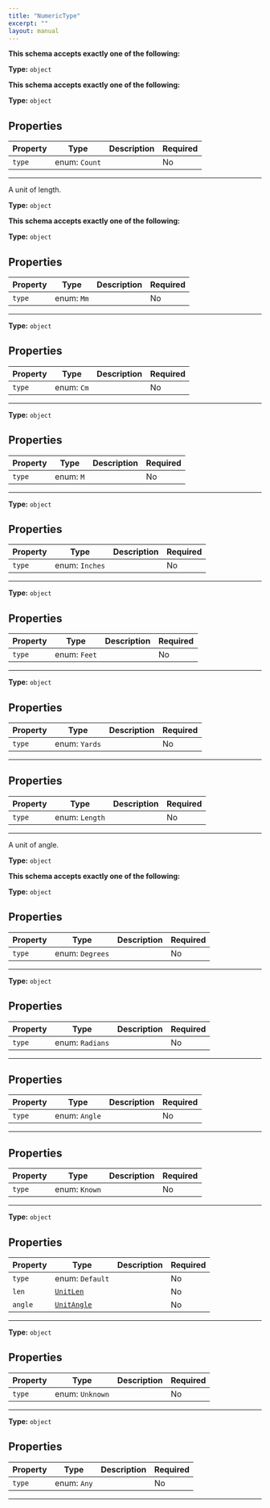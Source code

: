 ```yaml
---
title: "NumericType"
excerpt: ""
layout: manual
---
```







**This schema accepts exactly one of the following:**


**Type:** `object`



**This schema accepts exactly one of the following:**


**Type:** `object`





## Properties

| Property | Type | Description | Required |
|----------|------|-------------|----------|
| `type` |enum: `Count`|  | No |


----
A unit of length.

**Type:** `object`



**This schema accepts exactly one of the following:**


**Type:** `object`





## Properties

| Property | Type | Description | Required |
|----------|------|-------------|----------|
| `type` |enum: `Mm`|  | No |


----

**Type:** `object`





## Properties

| Property | Type | Description | Required |
|----------|------|-------------|----------|
| `type` |enum: `Cm`|  | No |


----

**Type:** `object`





## Properties

| Property | Type | Description | Required |
|----------|------|-------------|----------|
| `type` |enum: `M`|  | No |


----

**Type:** `object`





## Properties

| Property | Type | Description | Required |
|----------|------|-------------|----------|
| `type` |enum: `Inches`|  | No |


----

**Type:** `object`





## Properties

| Property | Type | Description | Required |
|----------|------|-------------|----------|
| `type` |enum: `Feet`|  | No |


----

**Type:** `object`





## Properties

| Property | Type | Description | Required |
|----------|------|-------------|----------|
| `type` |enum: `Yards`|  | No |


----


## Properties

| Property | Type | Description | Required |
|----------|------|-------------|----------|
| `type` |enum: `Length`|  | No |


----
A unit of angle.

**Type:** `object`



**This schema accepts exactly one of the following:**


**Type:** `object`





## Properties

| Property | Type | Description | Required |
|----------|------|-------------|----------|
| `type` |enum: `Degrees`|  | No |


----

**Type:** `object`





## Properties

| Property | Type | Description | Required |
|----------|------|-------------|----------|
| `type` |enum: `Radians`|  | No |


----


## Properties

| Property | Type | Description | Required |
|----------|------|-------------|----------|
| `type` |enum: `Angle`|  | No |


----


## Properties

| Property | Type | Description | Required |
|----------|------|-------------|----------|
| `type` |enum: `Known`|  | No |


----

**Type:** `object`





## Properties

| Property | Type | Description | Required |
|----------|------|-------------|----------|
| `type` |enum: `Default`|  | No |
| `len` |[`UnitLen`](/docs/kcl/types/UnitLen)|  | No |
| `angle` |[`UnitAngle`](/docs/kcl/types/UnitAngle)|  | No |


----

**Type:** `object`





## Properties

| Property | Type | Description | Required |
|----------|------|-------------|----------|
| `type` |enum: `Unknown`|  | No |


----

**Type:** `object`





## Properties

| Property | Type | Description | Required |
|----------|------|-------------|----------|
| `type` |enum: `Any`|  | No |


----




